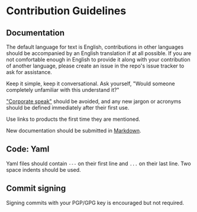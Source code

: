 # Contribution Guidelines

## Documentation

The default language for text is English, contributions in other languages should be accompanied by an English
translation if at all possible. If you are not comfortable enough in English to provide it along with your contribution
of another language, please create an issue in the repo's issue tracker to ask for assistance. 

Keep it simple, keep it conversational. Ask yourself, "Would someone completely unfamiliar with this understand it?"

["Corporate speak"](https://en.wikipedia.org/wiki/Corporate_jargon) should be avoided, and any new jargon or acronyms should be defined immediately after their first use.

Use links to products the first time they are mentioned.

New documentation should be submitted in [Markdown](https://guides.github.com/features/mastering-markdown/).


## Code: Yaml

Yaml files should contain `---` on their first line and `...` on their last line. Two space indents should be used.


## Commit signing

Signing commits with your PGP/GPG key is encouraged but not required.
